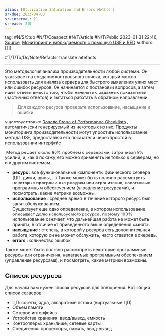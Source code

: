 ```yaml
---
alias: [Utilization Saturation and Errors Method ]  
sr-due: 2023-04-03
sr-interval: 21
sr-ease: 210
---
```

tag: #N/S/Stub #N/T/Conspect #N/T/Article  #N/T/Public 
2023-01-31 22:46, [Source](https://www.brendangregg.com/usemethod.html),    [Мониторинг и наблюдаемость с помощью USE и RED](https://sgolubev.ru/monitoringh-i-nabliudaiemost-s-pomoshchiu-use-i-red/)
Authors: [[]]   

#T/T/To/Do/Note/Refactor translate artefacts

---
Это методология анализа производительности любой системы. Он указывает на создание контрольного списка, который можно использовать для анализа сервера для быстрого выявления узких мест или ошибок ресурсов. Он начинается с постановки вопросов, а затем ищет ответы вместо того, чтобы начинать с заданных показателей (частичных ответов) и пытаться работать в обратном направлении.

>Для каждого ресурса проверьте использование, насыщение и ошибки.


уществует также [Rosetta Stone of Performance Checklists](https://www.brendangregg.com/USEmethod/use-rosetta.html) , автоматически генерируемый из некоторых из них. Продукты мониторинга производительности могут упростить использование метода USE, предоставляя его показатели через простой в использовании интерфейс

 Метод  решает около 80% проблем с серверами, затрачивая 5% усилий, и, как я покажу, его можно применять не только к серверам, но и к другим системам.

-   **ресурс** : все функциональные компоненты физического сервера (ЦП, диски, шины, ...)
  Также может быть полезно рассмотреть некоторые программные ресурсы или ограничения, налагаемые программным обеспечением (управление ресурсами), и посмотреть, какие метрики возможны.
-   **использование** : среднее время, в течение которого ресурс был занят обслуживанием.   
  Существует еще одно определение, в котором использование описывает долю используемого ресурса, поэтому 100% использование означает, что дальнейшая работа не может быть принята, в отличие от приведенного выше определения «занят».
-   **насыщение** : степень, в которой у ресурса есть дополнительная работа, которую он не может обслужить, часто ставится в очередь.
-   **errors** : количество ошибок

Также может быть полезно рассмотреть некоторые программные ресурсы или ограничения, налагаемые программным обеспечением (управление ресурсами), и посмотреть, какие метрики возможны.

## Список ресурсов

Для начала вам нужен список ресурсов для повторения. Вот общий список серверов:

-   ЦП: сокеты, ядра, аппаратные потоки (виртуальные ЦП)
-   Объем памяти
-   Сетевые интерфейсы
-   Устройства хранения: ввод/вывод, емкость
-   Контроллеры: хранилище, сетевые карты
-   Соединения: процессоры, память, ввод-вывод